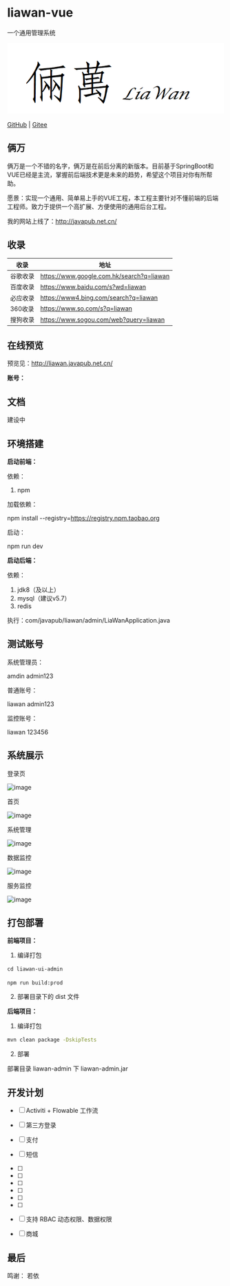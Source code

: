 # liawan-vue

一个通用管理系统

![logl](doc/logo.png)

[GitHub](https://github.com/Rodert/liawan-vue/tree/main/liawan-ui-admin) | [Gitee](https://gitee.com/rodert/liawan-vue)

## 俩万

俩万是一个不错的名字，俩万是在前后分离的新版本。目前基于SpringBoot和VUE已经是主流，掌握前后端技术更是未来的趋势，希望这个项目对你有所帮助。

愿景：实现一个通用、简单易上手的VUE工程，本工程主要针对不懂前端的后端工程师。致力于提供一个高扩展、方便使用的通用后台工程。

我的网站上线了：<http://javapub.net.cn/>

## 收录

|  收录   | 地址                                        |
|  ----  |-------------------------------------------|
| 谷歌收录  | https://www.google.com.hk/search?q=liawan |
| 百度收录  | https://www.baidu.com/s?wd=liawan        |
| 必应收录  | https://www4.bing.com/search?q=liawan    |
| 360收录  | https://www.so.com/s?q=liawan            |
| 搜狗收录  | https://www.sogou.com/web?query=liawan   |


## 在线预览

预览见：<http://liawan.javapub.net.cn/>

**账号：**


## 文档

建设中


## 环境搭建

**启动前端：**

依赖：

1. npm

加载依赖：

npm install --registry=https://registry.npm.taobao.org

启动：

npm run dev

**启动后端：**

依赖：

1. jdk8（及以上）
2. mysql（建议v5.7）
3. redis


执行：com/javapub/liawan/admin/LiaWanApplication.java

## 测试账号

系统管理员：

amdin admin123 

普通账号：

liawan admin123

监控账号：

liawan 123456

## 系统展示

登录页

![image](https://tvax4.sinaimg.cn/large/007F3CC8ly1h28xwkwhuaj31hc0q1e81.jpg)

首页

![image](https://tva1.sinaimg.cn/large/007F3CC8ly1h28xxe8uc0j31hc0q1doh.jpg)

系统管理

![image](https://tva1.sinaimg.cn/large/007F3CC8ly1h28y27oxu9j31hc0ohtgk.jpg)

数据监控

![image](https://tva4.sinaimg.cn/large/007F3CC8ly1h28y37bvi3j31hc0q1an4.jpg)

服务监控

![image](https://tva2.sinaimg.cn/large/007F3CC8ly1h28y45neauj31hc0q1qe5.jpg)


## 打包部署

**前端项目：**

1. 编译打包

```
cd liawan-ui-admin

npm run build:prod
```

2. 部署目录下的 dist 文件

**后端项目：**

1. 编译打包

```bash
mvn clean package -DskipTests
```

2. 部署

部署目录 liawan-admin 下 liawan-admin.jar 

## 开发计划

- [ ] Activiti + Flowable 工作流
- [ ] 第三方登录
- [ ] 支付
- [ ] 短信
- [ ] 
- [ ] 
- [ ] 
- [ ] 
- [ ] 
- [ ] 
- [ ] 支持 RBAC 动态权限、数据权限
- [ ] 商城









## 最后

鸣谢： 若依

